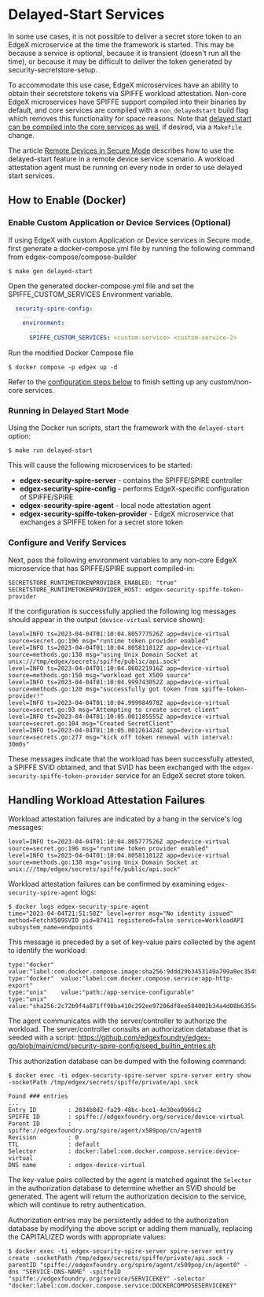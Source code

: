# Delayed-Start Services

In some use cases, it is not possible to deliver a secret store token
to an EdgeX microservice at the time the framework is started.
This may be because a service is optional,
because it is transient (doesn't run all the time),
or because it may be difficult to deliver the token generated by security-secretstore-setup.

To accommodate this use case,
EdgeX microservices have an ability to obtain their secretstore tokens via SPIFFE workload attestation.
Non-core EdgeX microservices have SPIFFE support compiled into their binaries by default,
and core services are compiled with a `non_delayedstart` build flag which removes this functionality for space reasons.
Note that [delayed start can be compiled into the core services as well](https://github.com/edgexfoundry/edgex-go#delayed-start-go-builds-for-developers),
if desired, via a `Makefile` change.

The article [Remote Devices in Secure Mode](Ch-RemoteDeviceServices.md) describes
how to use the delayed-start feature in a remote device service scenario.
A workload attestation agent must be running on every node
in order to use delayed start services.

## How to Enable (Docker)

### Enable Custom Application or Device Services (Optional)
If using EdgeX with custom Application or Device services in Secure mode, first generate a docker-compose.yml file by running the following command from edgex-compose/compose-builder

```shell
$ make gen delayed-start
```

Open the generated docker-compose.yml file and set the SPIFFE_CUSTOM_SERVICES Environment variable. 

```yaml
  security-spire-config:
    ...
    environment:
      ...
      SPIFFE_CUSTOM_SERVICES: <custom-service> <custom-service-2>
```

Run the modified Docker Compose file

```shell
$ docker compose -p edgex up -d
```

Refer to the [configuration steps below](#configure-and-verify-services) to finish setting up any custom/non-core services.

### Running in Delayed Start Mode
Using the Docker run scripts, start the framework with the `delayed-start` option:

```shell
$ make run delayed-start
```

This will cause the following microservices to be started:

* **edgex-security-spire-server** - contains the SPIFFE/SPIRE controller
* **edgex-security-spire-config** - performs EdgeX-specific configuration of SPIFFE/SPIRE
* **edgex-security-spire-agent** - local node attestation agent
* **edgex-security-spiffe-token-provider** - EdgeX microservice that exchanges a SPIFFE token for a secret store token

### Configure and Verify Services
Next, pass the following environment variables to any non-core EdgeX microservice
that has SPIFFE/SPIRE support compiled-in:

```
SECRETSTORE_RUNTIMETOKENPROVIDER_ENABLED: "true"
SECRETSTORE_RUNTIMETOKENPROVIDER_HOST: edgex-security-spiffe-token-provider
```


If the configuration is successfully applied the following log messages
should appear in the output (`device-virtual` service shown):

```
level=INFO ts=2023-04-04T01:10:04.805777526Z app=device-virtual source=secret.go:196 msg="runtime token provider enabled"
level=INFO ts=2023-04-04T01:10:04.805811012Z app=device-virtual source=methods.go:138 msg="using Unix Domain Socket at unix:///tmp/edgex/secrets/spiffe/public/api.sock"
level=INFO ts=2023-04-04T01:10:04.860221916Z app=device-virtual source=methods.go:150 msg="workload got X509 source"
level=INFO ts=2023-04-04T01:10:04.999743052Z app=device-virtual source=methods.go:120 msg="successfully got token from spiffe-token-provider!"
level=INFO ts=2023-04-04T01:10:04.999984978Z app=device-virtual source=secret.go:93 msg="Attempting to create secret client"
level=INFO ts=2023-04-04T01:10:05.001185555Z app=device-virtual source=secret.go:104 msg="Created SecretClient"
level=INFO ts=2023-04-04T01:10:05.001261424Z app=device-virtual source=secrets.go:277 msg="kick off token renewal with interval: 30m0s"
```

These messages indicate that the workload has been successfully attested,
a SPIFFE SVID obtained,
and that SVID has been exchanged with the `edgex-security-spiffe-token-provider` service
for an EdgeX secret store token.


## Handling Workload Attestation Failures

Workload attestation failures are indicated by a hang in the service's log messages:

```
level=INFO ts=2023-04-04T01:10:04.805777526Z app=device-virtual source=secret.go:196 msg="runtime token provider enabled"
level=INFO ts=2023-04-04T01:10:04.805811012Z app=device-virtual source=methods.go:138 msg="using Unix Domain Socket at unix:///tmp/edgex/secrets/spiffe/public/api.sock"
```

Workload attestation failures can be confirmed by examining `edgex-security-spire-agent` logs:

```shell
$ docker logs edgex-security-spire-agent
time="2023-04-04T21:51:58Z" level=error msg="No identity issued" method=FetchX509SVID pid=87411 registered=false service=WorkloadAPI subsystem_name=endpoints
```

This message is preceded by a set of key-value pairs collected by the agent to identify the workload:

```
type:"docker"  value:"label:com.docker.compose.image:sha256:9ddd29b3453149a799a0ec3549537fa3f59f8ee85eb0e4e5c54febf1b74f0fc4"
type:"docker"  value:"label:com.docker.compose.service:app-http-export"
type:"unix"    value:"path:/app-service-configurable"
type:"unix"    value:"sha256:2c72b9f4a871ff98ba410c292ee97206df8ee584002b34a4d08b6355e686c3d2"
```

The agent communicates with the server/controller to authorize the workload.
The server/controller consults an authorization database that is seeded with a script:
<https://github.com/edgexfoundry/edgex-go/blob/main/cmd/security-spire-config/seed_builtin_entries.sh>

This authorization database can be dumped with the following command:

```shell
$ docker exec -ti edgex-security-spire-server spire-server entry show -socketPath /tmp/edgex/secrets/spiffe/private/api.sock

Found ### entries
...
Entry ID         : 2034b8d2-fa29-48bc-bce1-4e30ea0b66c2
SPIFFE ID        : spiffe://edgexfoundry.org/service/device-virtual
Parent ID        : spiffe://edgexfoundry.org/spire/agent/x509pop/cn/agent0
Revision         : 0
TTL              : default
Selector         : docker:label:com.docker.compose.service:device-virtual
DNS name         : edgex-device-virtual
```

The key-value pairs collected by the agent is matched against the `Selector` in the authorization database
to determine whether an SVID should be generated.
The agent will return the authorization decision to the service,
which will continue to retry authentication.

Authorization entries may be persistently added to the authorization database
by modifying the above script or adding them manually,
replacing the CAPITALIZED words with appropriate values:

```shell
$ docker exec -ti edgex-security-spire-server spire-server entry create -socketPath /tmp/edgex/secrets/spiffe/private/api.sock -parentID "spiffe://edgexfoundry.org/spire/agent/x509pop/cn/agent0" -dns "SERVICE-DNS-NAME" -spiffeID "spiffe://edgexfoundry.org/service/SERVICEKEY" -selector "docker:label:com.docker.compose.service:DOCKERCOMPOSESERVICEKEY"
```
